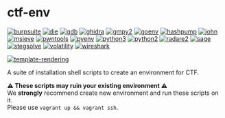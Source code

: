 # ctf-env

[![burpsuite](https://img.shields.io/badge/Burp%20Suite-2021.4.3-52307c.svg)](https://github.com/Laik4/ctf-env/blob/main/scripts/burpsuite.sh)
[![die](https://img.shields.io/badge/Detect%20It%20Easy-3.01-52307c.svg)](https://github.com/Laik4/ctf-env/blob/main/scripts/die.sh)
[![gdb](https://img.shields.io/badge/gdb%20suite-latest-52307c.svg)](https://github.com/Laik4/ctf-env/blob/main/scripts/gdb.sh)
[![ghidra](https://img.shields.io/badge/Ghidra-9.2.3-52307c.svg)](https://github.com/Laik4/ctf-env/blob/main/scripts/ghidra.sh)
[![gmpy2](https://img.shields.io/badge/gmpy2-latest-52307c.svg)](https://github.com/Laik4/ctf-env/blob/main/scripts/gmpy2.sh)
[![goenv](https://img.shields.io/badge/goenv-1.16.3-52307c.svg)](https://github.com/Laik4/ctf-env/blob/main/scripts/goenv.sh)
[![hashpump](https://img.shields.io/badge/HashPump-latest-52307c.svg)](https://github.com/Laik4/ctf-env/blob/main/scripts/hashpump.sh)
[![john](https://img.shields.io/badge/John%20the%20Ripper-latest-52307c.svg)](https://github.com/Laik4/ctf-env/blob/main/scripts/john-the-ripper.sh)
[![msieve](https://img.shields.io/badge/Msieve-1.53-52307c.svg)](https://github.com/Laik4/ctf-env/blob/main/scripts/msieve.sh)
[![pwntools](https://img.shields.io/badge/Pwntools-latest-52307c.svg)](https://github.com/Laik4/ctf-env/blob/main/scripts/pwntools.sh)
[![pyenv](https://img.shields.io/badge/pyenv-latest-52307c.svg)](https://github.com/Laik4/ctf-env/blob/main/scripts/pyenv.sh)
[![python3](https://img.shields.io/badge/Python3-3.9.4-52307c.svg)](https://github.com/Laik4/ctf-env/blob/main/scripts/pyenv.sh)
[![python2](https://img.shields.io/badge/Python2-2.7.18-52307c.svg)](https://github.com/Laik4/ctf-env/blob/main/scripts/pyenv.sh)
[![radare2](https://img.shields.io/badge/radare2-latest-52307c.svg)](https://github.com/Laik4/ctf-env/blob/main/scripts/radare2.sh)
[![sage](https://img.shields.io/badge/SageMath-9.2-52307c.svg)](https://github.com/Laik4/ctf-env/blob/main/scripts/sage.sh)
[![stegsolve](https://img.shields.io/badge/Stegsolve-latest-52307c.svg)](https://github.com/Laik4/ctf-env/blob/main/scripts/stegsolve.sh)
[![volatility](https://img.shields.io/badge/Volatility-2.6-52307c.svg)](https://github.com/Laik4/ctf-env/blob/main/scripts/volatility.sh)
[![wireshark](https://img.shields.io/badge/Wireshark-3.4.5-52307c.svg)](https://github.com/Laik4/ctf-env/blob/main/scripts/wireshark.sh)

[![template-rendering](https://github.com/Laik4/ctf-env/actions/workflows/template-rendering.yml/badge.svg)](https://github.com/Laik4/ctf-env/actions/workflows/template-rendering.yml)

  
A suite of installation shell scripts to create an environment for CTF.


**⚠️ These scripts may ruin your existing environment ⚠️**  
We **strongly** recommend create new environment and run these scripts on it.  
Please use `vagrant up && vagrant ssh`.

